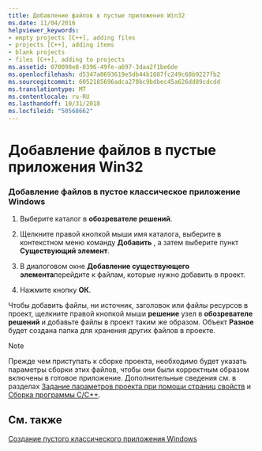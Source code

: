 ```yaml
---
title: Добавление файлов в пустые приложения Win32
ms.date: 11/04/2016
helpviewer_keywords:
- empty projects [C++], adding files
- projects [C++], adding items
- blank projects
- files [C++], adding to projects
ms.assetid: 070098e8-0396-49fe-a697-3daa2f1be6de
ms.openlocfilehash: d5347a0693619e5db44b1087fc249c68b9227fb2
ms.sourcegitcommit: 6052185696adca270bc9bdbec45a626dd89cdcdd
ms.translationtype: MT
ms.contentlocale: ru-RU
ms.lasthandoff: 10/31/2018
ms.locfileid: "50568662"
---
```

# <a name="adding-files-to-an-empty-win32-applications"></a>Добавление файлов в пустые приложения Win32

### <a name="to-add-your-files-to-an-empty-windows-desktop-application"></a>Добавление файлов в пустое классическое приложение Windows

1. Выберите каталог в **обозревателе решений**.

2. Щелкните правой кнопкой мыши имя каталога, выберите в контекстном меню команду **Добавить** , а затем выберите пункт **Существующий элемент**.

3. В диалоговом окне **Добавление существующего элемента**перейдите к файлам, которые нужно добавить в проект.

4. Нажмите кнопку **ОК**.

Чтобы добавить файлы, ни источник, заголовок или файлы ресурсов в проект, щелкните правой кнопкой мыши **решение** узел в **обозревателе решений** и добавьте файлы в проект таким же образом. Объект **Разное** будет создана папка для хранения других файлов в проекте.

> [!NOTE]
> Прежде чем приступать к сборке проекта, необходимо будет указать параметры сборки этих файлов, чтобы они были корректным образом включены в готовое приложение. Дополнительные сведения см. в разделах [Задание параметров проекта при помощи страниц свойств](../ide/property-pages-visual-cpp.md) и [Сборка программы C/C++](../build/building-c-cpp-programs.md).

## <a name="see-also"></a>См. также

[Создание пустого классического приложения Windows](../windows/creating-an-empty-windows-desktop-application.md)

